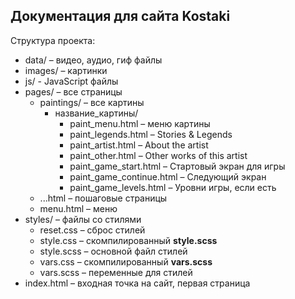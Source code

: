 ## Документация для сайта Kostaki

Структура проекта:

- data/ – видео, аудио, гиф файлы
- images/ – картинки
- js/ - JavaScript файлы
- pages/ – все страницы
  - paintings/ – все картины
    - название_картины/
      - paint_menu.html – меню картины
      - paint_legends.html – Stories & Legends
      - paint_artist.html – About the artist
      - paint_other.html – Other works of this artist
      - paint_game_start.html – Стартовый экран для игры
      - paint_game_continue.html – Следующий экран
      - paint_game_levels.html – Уровни игры, если есть
  - ...html – пошаговые страницы
  - menu.html – меню
- styles/ – файлы со стилями
  - reset.css – сброс стилей
  - style.css – скомпилированный **style.scss**
  - style.scss – основной файл стилей
  - vars.css – скомпилированный **vars.scss**
  - vars.scss – переменные для стилей
- index.html – входная точка на сайт, первая страница

